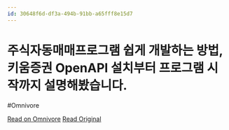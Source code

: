 ```yaml
---
id: 30648f6d-df3a-494b-91bb-a65fff8e15d7
---
```


# 주식자동매매프로그램 쉽게 개발하는 방법, 키움증권 OpenAPI 설치부터 프로그램 시작까지 설명해봤습니다.
#Omnivore

[Read on Omnivore](https://omnivore.app/me/https-youtube-com-watch-v-3-z-8-uihkkn-zg-19302ece542)
[Read Original](https://youtube.com/watch?v=3Z8uihkknZg)

